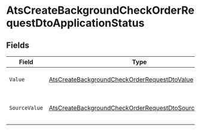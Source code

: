 # AtsCreateBackgroundCheckOrderRequestDtoApplicationStatus


## Fields

| Field                                                                                                                                         | Type                                                                                                                                          | Required                                                                                                                                      | Description                                                                                                                                   | Example                                                                                                                                       |
| --------------------------------------------------------------------------------------------------------------------------------------------- | --------------------------------------------------------------------------------------------------------------------------------------------- | --------------------------------------------------------------------------------------------------------------------------------------------- | --------------------------------------------------------------------------------------------------------------------------------------------- | --------------------------------------------------------------------------------------------------------------------------------------------- |
| `Value`                                                                                                                                       | [AtsCreateBackgroundCheckOrderRequestDtoValue](../../Models/Components/AtsCreateBackgroundCheckOrderRequestDtoValue.md)                       | :heavy_minus_sign:                                                                                                                            | The status of the application.                                                                                                                | hired                                                                                                                                         |
| `SourceValue`                                                                                                                                 | [AtsCreateBackgroundCheckOrderRequestDtoSourceValueUnion](../../Models/Components/AtsCreateBackgroundCheckOrderRequestDtoSourceValueUnion.md) | :heavy_minus_sign:                                                                                                                            | The source value of the application status.                                                                                                   | Hired                                                                                                                                         |